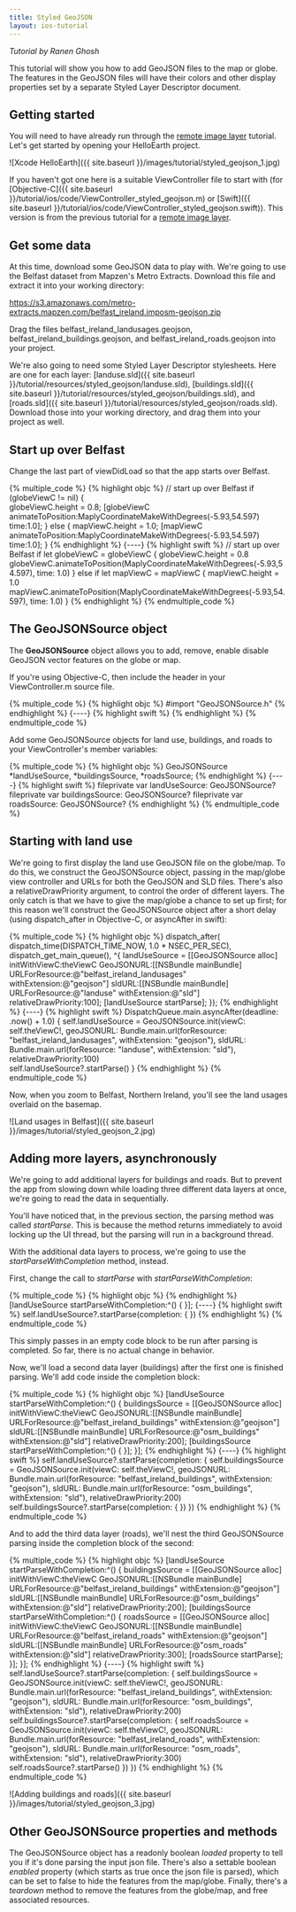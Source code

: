 ```yaml
---
title: Styled GeoJSON
layout: ios-tutorial
---
```

*Tutorial by Ranen Ghosh*

This tutorial will show you how to add GeoJSON files to the map or globe. The features in the GeoJSON files will have their colors and other display properties set by a separate Styled Layer Descriptor document.

## Getting started

You will need to have already run through the [remote image layer](remote_image_layer.html) tutorial.  Let's get started by opening your HelloEarth project.

![Xcode HelloEarth]({{ site.baseurl }}/images/tutorial/styled_geojson_1.jpg)

If you haven't got one here is a suitable ViewController file to start with (for [Objective-C]({{ site.baseurl }}/tutorial/ios/code/ViewController_styled_geojson.m) or [Swift]({{ site.baseurl }}/tutorial/ios/code/ViewController_styled_geojson.swift)).  This version is from the previous tutorial for a [remote image layer](remote_image_layer.html).

## Get some data

At this time, download some GeoJSON data to play with. We're going to use the Belfast dataset from Mapzen's Metro Extracts.  Download this file and extract it into your working directory:

https://s3.amazonaws.com/metro-extracts.mapzen.com/belfast_ireland.imposm-geojson.zip

Drag the files belfast_ireland_landusages.geojson, belfast_ireland_buildings.geojson, and belfast_ireland_roads.geojson into your project.

We're also going to need some Styled Layer Descriptor stylesheets. Here are one for each layer: [landuse.sld]({{ site.baseurl }}/tutorial/resources/styled_geojson/landuse.sld), [buildings.sld]({{ site.baseurl }}/tutorial/resources/styled_geojson/buildings.sld), and [roads.sld]({{ site.baseurl }}/tutorial/resources/styled_geojson/roads.sld). Download those into your working directory, and drag them into your project as well.

## Start up over Belfast

Change the last part of viewDidLoad so that the app starts over Belfast.

{% multiple_code %} {% highlight objc %}
    // start up over Belfast
    if (globeViewC != nil)
    {   
        globeViewC.height = 0.8;
        [globeViewC animateToPosition:MaplyCoordinateMakeWithDegrees(-5.93,54.597)
                                 time:1.0];
    } else {
        mapViewC.height = 1.0;
        [mapViewC animateToPosition:MaplyCoordinateMakeWithDegrees(-5.93,54.597)
                               time:1.0];
    }
{% endhighlight %}
{----}
{% highlight swift %}
        // start up over Belfast
        if let globeViewC = globeViewC {
            globeViewC.height = 0.8
            globeViewC.animateToPosition(MaplyCoordinateMakeWithDegrees(-5.93,54.597), time: 1.0)
        }
        else if let mapViewC = mapViewC {
            mapViewC.height = 1.0
            mapViewC.animateToPosition(MaplyCoordinateMakeWithDegrees(-5.93,54.597), time: 1.0)
        }
{% endhighlight %} {% endmultiple_code %}


## The GeoJSONSource object

The **GeoJSONSource** object allows you to add, remove, enable disable GeoJSON vector features on the globe or map. 

If you're using Objective-C, then include the header in your ViewController.m source file.

{% multiple_code %} {% highlight objc %}
#import "GeoJSONSource.h"
{% endhighlight %}
{----}
{% highlight swift %}
{% endhighlight %} {% endmultiple_code %}

Add some GeoJSONSource objects for land use, buildings, and roads to your ViewController's member variables:

{% multiple_code %} {% highlight objc %}
 GeoJSONSource *landUseSource, *buildingsSource, *roadsSource;
{% endhighlight %}
{----}
{% highlight swift %}
    fileprivate var landUseSource: GeoJSONSource?
    fileprivate var buildingsSource: GeoJSONSource?
    fileprivate var roadsSource: GeoJSONSource?
{% endhighlight %} {% endmultiple_code %}

## Starting with land use

We're going to first display the land use GeoJSON file on the globe/map. To do this, we construct the GeoJSONSource object, passing in the map/globe view controller and URLs for both the GeoJSON and SLD files. There's also a relativeDrawPriority argument, to control the order of different layers. The only catch is that we have to give the map/globe a chance to set up first; for this reason we'll construct the GeoJSONSource object after a short delay (using dispatch_after in Objective-C, or asyncAfter in swift):

{% multiple_code %} {% highlight objc %}
    dispatch_after( dispatch_time(DISPATCH_TIME_NOW, 1.0 * NSEC_PER_SEC), dispatch_get_main_queue(), ^{
        landUseSource = [[GeoJSONSource alloc] initWithViewC:theViewC GeoJSONURL:[[NSBundle mainBundle] URLForResource:@"belfast_ireland_landusages" withExtension:@"geojson"] sldURL:[[NSBundle mainBundle] URLForResource:@"landuse" withExtension:@"sld"] relativeDrawPriority:100];
        [landUseSource startParse];
    });
{% endhighlight %}
{----}
{% highlight swift %}
    DispatchQueue.main.asyncAfter(deadline: .now() + 1.0) {
        self.landUseSource = GeoJSONSource.init(viewC: self.theViewC!, geoJSONURL: Bundle.main.url(forResource: "belfast_ireland_landusages", withExtension: "geojson"), sldURL: Bundle.main.url(forResource: "landuse", withExtension: "sld"), relativeDrawPriority:100)  
        self.landUseSource?.startParse()
    }
{% endhighlight %} {% endmultiple_code %}

Now, when you zoom to Belfast, Northern Ireland, you'll see the land usages overlaid on the basemap.

![Land usages in Belfast]({{ site.baseurl }}/images/tutorial/styled_geojson_2.jpg)

## Adding more layers, asynchronously

We're going to add additional layers for buildings and roads.  But to prevent the app from slowing down while loading three different data layers at once, we're going to read the data in sequentially.

You'll have noticed that, in the previous section, the parsing method was called *startParse*. This is because the method returns immediately to avoid locking up the UI thread, but the parsing will run in a background thread.

With the additional data layers to process, we're going to use the *startParseWithCompletion* method, instead.

First, change the call to *startParse* with *startParseWithCompletion*:

{% multiple_code %} {% highlight objc %}
{% endhighlight %}
        [landUseSource startParseWithCompletion:^() {
        }];
{----}
{% highlight swift %}
        self.landUseSource?.startParse(completion: {
        })
{% endhighlight %} {% endmultiple_code %}

This simply passes in an empty code block to be run after parsing is completed.  So far, there is no actual change in behavior.

Now, we'll load a second data layer (buildings) after the first one is finished parsing.  We'll add code inside the completion block:

{% multiple_code %} {% highlight objc %}
        [landUseSource startParseWithCompletion:^() {
            buildingsSource = [[GeoJSONSource alloc] initWithViewC:theViewC GeoJSONURL:[[NSBundle mainBundle] URLForResource:@"belfast_ireland_buildings" withExtension:@"geojson"] sldURL:[[NSBundle mainBundle] URLForResource:@"osm_buildings" withExtension:@"sld"] relativeDrawPriority:200];
            [buildingsSource startParseWithCompletion:^() {
            }];
        }];
{% endhighlight %}
{----}
{% highlight swift %}
        self.landUseSource?.startParse(completion: {
            self.buildingsSource = GeoJSONSource.init(viewC: self.theViewC!, geoJSONURL: Bundle.main.url(forResource: "belfast_ireland_buildings", withExtension: "geojson"), sldURL: Bundle.main.url(forResource: "osm_buildings", withExtension: "sld"), relativeDrawPriority:200)
            self.buildingsSource?.startParse(completion: {
            })
        })
{% endhighlight %} {% endmultiple_code %}

And to add the third data layer (roads), we'll nest the third GeoJSONSource parsing inside the completion block of the second: 

{% multiple_code %} {% highlight objc %}
        [landUseSource startParseWithCompletion:^() {
            buildingsSource = [[GeoJSONSource alloc] initWithViewC:theViewC GeoJSONURL:[[NSBundle mainBundle] URLForResource:@"belfast_ireland_buildings" withExtension:@"geojson"] sldURL:[[NSBundle mainBundle] URLForResource:@"osm_buildings" withExtension:@"sld"] relativeDrawPriority:200];
            [buildingsSource startParseWithCompletion:^() {
                roadsSource = [[GeoJSONSource alloc] initWithViewC:theViewC GeoJSONURL:[[NSBundle mainBundle] URLForResource:@"belfast_ireland_roads" withExtension:@"geojson"] sldURL:[[NSBundle mainBundle] URLForResource:@"osm_roads" withExtension:@"sld"] relativeDrawPriority:300];
                [roadsSource startParse];
            }];
        }];
{% endhighlight %}
{----}
{% highlight swift %}
        self.landUseSource?.startParse(completion: {
            self.buildingsSource = GeoJSONSource.init(viewC: self.theViewC!, geoJSONURL: Bundle.main.url(forResource: "belfast_ireland_buildings", withExtension: "geojson"), sldURL: Bundle.main.url(forResource: "osm_buildings", withExtension: "sld"), relativeDrawPriority:200)
            self.buildingsSource?.startParse(completion: {
                self.roadsSource = GeoJSONSource.init(viewC: self.theViewC!, geoJSONURL: Bundle.main.url(forResource: "belfast_ireland_roads", withExtension: "geojson"), sldURL: Bundle.main.url(forResource: "osm_roads", withExtension: "sld"), relativeDrawPriority:300)
                self.roadsSource?.startParse()
            })
        })
{% endhighlight %} {% endmultiple_code %}

![Adding buildings and roads]({{ site.baseurl }}/images/tutorial/styled_geojson_3.jpg)

## Other GeoJSONSource properties and methods

The GeoJSONSource object has a readonly boolean *loaded* property to tell you if it's done parsing the input json file.  There's also a settable boolean *enabled* property (which starts as true once the json file is parsed), which can be set to false to hide the features from the map/globe.  Finally, there's a *teardown* method to remove the features from the globe/map, and free associated resources.

